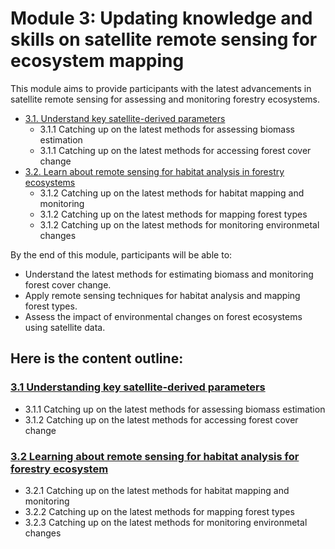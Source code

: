 # Module 3: Updating knowledge and skills on satellite remote sensing for ecosystem mapping
This module aims to provide participants with the latest advancements in satellite remote sensing for assessing and monitoring forestry ecosystems. 

- [3.1. Understand key satellite-derived parameters](subsections/00003/3.1.md)
    - 3.1.1 Catching up on the latest methods for assessing biomass estimation
    - 3.1.1 Catching up on the latest methods for accessing forest cover change
- [3.2. Learn about remote sensing for habitat analysis in forestry ecosystems](subsections/00003/3.2.md)
    - 3.1.2 Catching up on the latest methods for habitat mapping and monitoring
    - 3.1.2 Catching up on the latest methods for mapping forest types
    - 3.1.2 Catching up on the latest methods for monitoring environmetal changes 

By the end of this module, participants will be able to:
- Understand the latest methods for estimating biomass and monitoring forest cover change.
- Apply remote sensing techniques for habitat analysis and mapping forest types.
- Assess the impact of environmental changes on forest ecosystems using satellite data.

## Here is the content outline:
### [3.1 Understanding key satellite-derived parameters](subsections/00003/3.1.md)
  - 3.1.1 Catching up on the latest methods for assessing biomass estimation
  - 3.1.2 Catching up on the latest methods for accessing forest cover change
### [3.2 Learning about remote sensing for habitat analysis for forestry ecosystem](subsections/00003/3.2.md)
  - 3.2.1 Catching up on the latest methods for habitat mapping and monitoring
  - 3.2.2 Catching up on the latest methods for mapping forest types
  - 3.2.3 Catching up on the latest methods for monitoring environmetal changes 

```python

```
